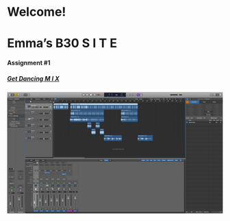 # Welcome!

# Emma’s B30 S I T E

#### Assignment #1
##### [Get Dancing M I X](https://github.com/emmacanderberg/emmacanderberg.github.io/blob/master/audio/Get%20Dancing%20Mix%20EA.mp3)
 

![Overview Screendhot](/images/overviewSC.png)





